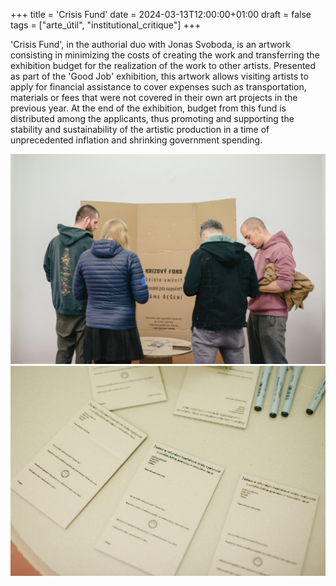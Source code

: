 +++
title = 'Crisis Fund'
date = 2024-03-13T12:00:00+01:00
draft = false
tags = ["arte_útil", "institutional_critique"]
+++

'Crisis Fund', in the authorial duo with Jonas Svoboda, is an artwork consisting in minimizing the costs of creating the work and transferring the exhibition budget for the realization of the work to other artists.
Presented as part of the 'Good Job' exhibition, this artwork allows visiting artists to apply for financial assistance to cover expenses such as transportation, materials or fees that were not covered in their own art projects in the previous year.
At the end of the exhibition, budget from this fund is distributed among the applicants, thus promoting and supporting the stability and sustainability of the artistic production in a time of unprecedented inflation and shrinking government spending.

![Crisis Fund, installation](1.jpg)
![Crisis Fund, detail of application form](2.jpg)